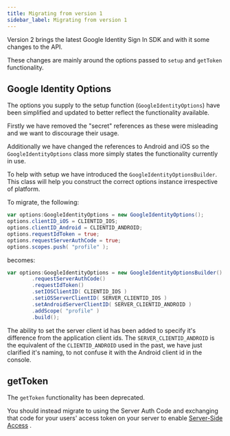 ```yaml
---
title: Migrating from version 1
sidebar_label: Migrating from version 1
---
```



Version 2 brings the latest Google Identity Sign In SDK and with it some changes to the API. 

These changes are mainly around the options passed to `setup` and `getToken` functionality. 



## Google Identity Options

The options you supply to the setup function (`GoogleIdentityOptions`) have been simplified and updated to better reflect the functionality available. 

Firstly we have removed the "secret" references as these were misleading and we want to discourage their usage.

Additionally we have changed the references to Android and iOS so the `GoogleIdentityOptions` class more simply states the functionality currently in use.

To help with setup we have introduced the `GoogleIdentityOptionsBuilder`. This class will help you construct the correct options instance irrespective of platform.


To migrate, the following:

```actionscript
var options:GoogleIdentityOptions = new GoogleIdentityOptions();
options.clientID_iOS = CLIENTID_IOS;
options.clientID_Android = CLIENTID_ANDROID;
options.requestIdToken = true;
options.requestServerAuthCode = true;
options.scopes.push( "profile" );
```

becomes:

```actionscript
var options:GoogleIdentityOptions = new GoogleIdentityOptionsBuilder()
        .requestServerAuthCode()
        .requestIdToken()
        .setIOSClientID( CLIENTID_IOS )
        .setiOSServerClientID( SERVER_CLIENTID_IOS )
        .setAndroidServerClientID( SERVER_CLIENTID_ANDROID )
        .addScope( "profile" )
        .build();
```

The ability to set the server client id has been added to specify it's difference from the application client ids. The `SERVER_CLIENTID_ANDROID` is the equivalent of the `CLIENTID_ANDROID` used in the past, we have just clarified it's naming, to not confuse it with the Android client id in the console.



## getToken

The `getToken` functionality has been deprecated. 

You should instead migrate to using the Server Auth Code and exchanging that code for your users' access token on your server to enable [Server-Side Access](enabling-server-side-access)
.

